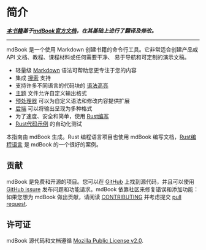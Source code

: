 # 简介


***[本书籍](https://notes.iliasuto.moe/tutorial-mdbook/)基于[mdBook官方文档](https://rust-lang.github.io/mdBook)，在其基础上进行了翻译及修改。***

---

mdBook 是一个使用 Markdown 创建书籍的命令行工具。它非常适合创建产品或 API 文档、教程、课程材料或任何需要干净、 易于导航和可定制的演示文稿。 

* 轻量级 [Markdown](./格式/Markdown.md) 语法可帮助您更专注于您的内容 
* 集成 [搜索]() 支持 
* 支持许多不同语言的代码块的 [语法高亮]() 
* [主题]() 文件允许自定义输出格式  
* [预处理器]() 可以为自定义语法和修改内容提供扩展
* [后端]() 可以将输出呈现为多种格式  
* 为了速度、安全和简单，使用 [Rust编写]() 
* [Rust代码示例]() 的自动化测试 

本指南由 mdBook 生成。Rust 编程语言项目也使用 mdBook 编写文档，[Rust编程语言](https://doc.rust-lang.org/book/) 是 mdBook 的一个很好的案例。

## 贡献

mdBook 是免费和开源的项目。您可以在 [GitHub](https://github.com/rust-lang/mdBook) 上找到源代码，并且可以使用 [GitHub issure](https://github.com/rust-lang/mdBook/issues) 发布问题和功能请求。mdBook 依靠社区来修复错误和添加功能：如果您想为 mdBook 做出贡献，请阅读 [CONTRIBUTING](https://github.com/rust-lang/mdBook/blob/master/CONTRIBUTING.md) 并考虑提交 [pull request](https://github.com/rust-lang/mdBook/pulls).

## 许可证

mdBook 源代码和文档遵循 [Mozilla Public License v2.0](https://www.mozilla.org/MPL/2.0/).








